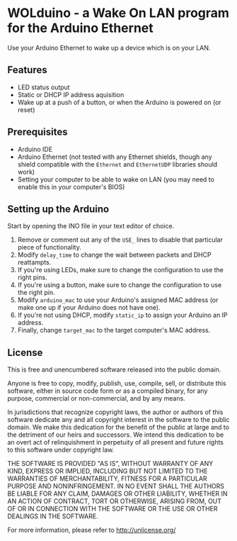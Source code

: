 # WOLduino - a Wake On LAN program for the Arduino Ethernet
Use your Arduino Ethernet to wake up a device which is on your LAN.

## Features
* LED status output
* Static or DHCP IP address aquisition
* Wake up at a push of a button, or when the Arduino is powered on (or reset)

## Prerequisites
* Arduino IDE
* Arduino Ethernet (not tested with any Ethernet shields, though any shield compatible with the `Ethernet` and `EthernetUDP` libraries should work)
* Setting your computer to be able to wake on LAN (you may need to enable this in your computer's BIOS)

## Setting up the Arduino
Start by opening the INO file in your text editor of choice.

1. Remove or comment out any of the `USE_` lines to disable that particular piece of functionality.
2. Modify `delay_time` to change the wait between packets and DHCP reattampts.
3. If you're using LEDs, make sure to change the configuration to use the right pins.
4. If you're using a button, make sure to change the configuration to use the right pin.
5. Modify `arduino_mac` to use your Arduino's assigned MAC address (or make one up if your Arduino does not have one).
6. If you're not using DHCP, modify `static_ip` to assign your Arduino an IP address.
7. Finally, change `target_mac` to the target computer's MAC address.

## License
This is free and unencumbered software released into the public domain.

Anyone is free to copy, modify, publish, use, compile, sell, or distribute this software, either in source code form or as a compiled binary, for any purpose, commercial or non-commercial, and by any means.

In jurisdictions that recognize copyright laws, the author or authors of this software dedicate any and all copyright interest in the software to the public domain. We make this dedication for the benefit of the public at large and to the detriment of our heirs and successors. We intend this dedication to be an overt act of relinquishment in perpetuity of all present and future rights to this software under copyright law.

THE SOFTWARE IS PROVIDED "AS IS", WITHOUT WARRANTY OF ANY KIND, EXPRESS OR IMPLIED, INCLUDING BUT NOT LIMITED TO THE WARRANTIES OF MERCHANTABILITY, FITNESS FOR A PARTICULAR PURPOSE AND NONINFRINGEMENT. IN NO EVENT SHALL THE AUTHORS BE LIABLE FOR ANY CLAIM, DAMAGES OR OTHER LIABILITY, WHETHER IN AN ACTION OF CONTRACT, TORT OR OTHERWISE, ARISING FROM, OUT OF OR IN CONNECTION WITH THE SOFTWARE OR THE USE OR OTHER DEALINGS IN THE SOFTWARE.

For more information, please refer to <http://unlicense.org/>
